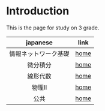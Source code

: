 # Introduction
This is the page for study on 3 grade.

|japanese|link|
|:--:|:--:|
|情報ネットワーク基礎|[home](./base_of_information/index.md)|
|微分積分|[home](./前期微分積分/index.md)|
|線形代数|[home](./linear_algebra/index.md)|
|物理Ⅱ|[home](./物理/index.md)|
|公共|[home](./公共/index.md)|